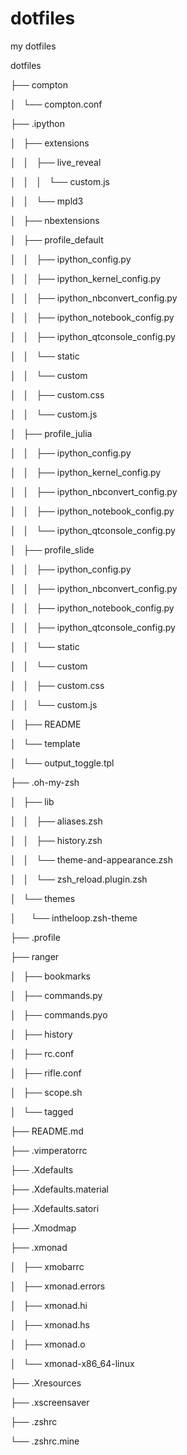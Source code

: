 # dotfiles
my dotfiles

dotfiles

├── compton

│   └── compton.conf

├── .ipython

│   ├── extensions

│   │   ├── live_reveal

│   │   │   └── custom.js

│   │   └── mpld3

│   ├── nbextensions

│   ├── profile_default

│   │   ├── ipython_config.py

│   │   ├── ipython_kernel_config.py

│   │   ├── ipython_nbconvert_config.py

│   │   ├── ipython_notebook_config.py

│   │   ├── ipython_qtconsole_config.py

│   │   └── static

│   │       └── custom

│   │           ├── custom.css

│   │           └── custom.js

│   ├── profile_julia

│   │   ├── ipython_config.py

│   │   ├── ipython_kernel_config.py

│   │   ├── ipython_nbconvert_config.py

│   │   ├── ipython_notebook_config.py

│   │   └── ipython_qtconsole_config.py

│   ├── profile_slide

│   │   ├── ipython_config.py

│   │   ├── ipython_nbconvert_config.py

│   │   ├── ipython_notebook_config.py

│   │   ├── ipython_qtconsole_config.py

│   │   └── static

│   │       └── custom

│   │           ├── custom.css

│   │           └── custom.js

│   ├── README

│   └── template

│       └── output_toggle.tpl

├── .oh-my-zsh

│   ├── lib

│   │   ├── aliases.zsh

│   │   ├── history.zsh

│   │   └── theme-and-appearance.zsh

│   │       └── zsh_reload.plugin.zsh

│   └── themes

│       └── intheloop.zsh-theme

├── .profile

├── ranger

│   ├── bookmarks

│   ├── commands.py

│   ├── commands.pyo

│   ├── history

│   ├── rc.conf

│   ├── rifle.conf

│   ├── scope.sh

│   └── tagged

├── README.md

├── .vimperatorrc

├── .Xdefaults

├── .Xdefaults.material

├── .Xdefaults.satori

├── .Xmodmap

├── .xmonad

│   ├── xmobarrc

│   ├── xmonad.errors

│   ├── xmonad.hi

│   ├── xmonad.hs

│   ├── xmonad.o

│   └── xmonad-x86_64-linux

├── .Xresources

├── .xscreensaver

├── .zshrc

└── .zshrc.mine
